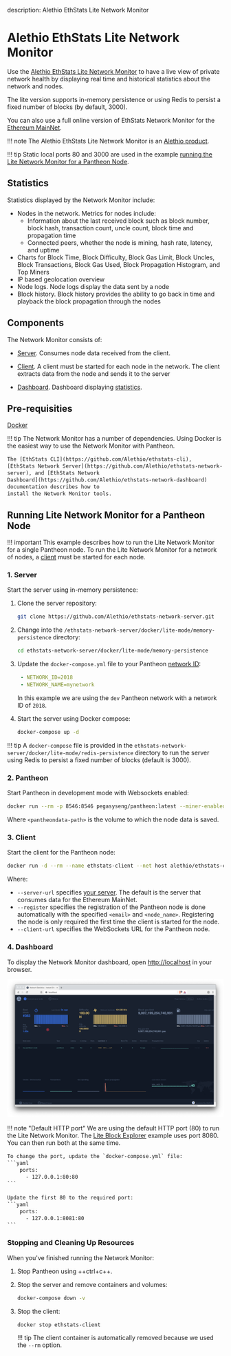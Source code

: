 description: Alethio EthStats Lite Network Monitor
<!--- END of page meta data -->

# Alethio EthStats Lite Network Monitor

Use the [Alethio EthStats Lite Network Monitor](https://github.com/Alethio?utf8=%E2%9C%93&q=ethstats&type=&language=javascript)
to have a live view of private network health by displaying real time and historical statistics 
about the network and nodes.

The lite version supports in-memory persistence or using Redis to persist a fixed number of blocks
(by default, 3000). 

You can also use a full online version of EthStats Network Monitor for the [Ethereum MainNet](https://ethstats.io).

!!! note 
    The Alethio EthStats Lite Network Monitor is an [Alethio product](https://company.aleth.io/developers).

!!! tip
    Static local ports 80 and 3000 are used in the example [running the Lite Network Monitor 
    for a Pantheon Node](#running-lite-network-monitor-for-a-pantheon-node).  

## Statistics

Statistics displayed by the Network Monitor include: 

* Nodes in the network. Metrics for nodes include:
    - Information about the last received block such as block number, 
block hash, transaction count, uncle count, block time and propagation time 
    - Connected peers, whether the node is mining, hash rate, latency, and uptime
* Charts for Block Time, Block Difficulty, Block Gas Limit, Block Uncles, Block Transactions, Block Gas Used, 
Block Propagation Histogram, and Top Miners
* IP based geolocation overview
* Node logs. Node logs display the data sent by a node
* Block history.  Block history provides the ability to go back in time and playback the block propagation
 through the nodes
 
## Components 

The Network Monitor consists of: 

* [Server](https://github.com/Alethio/ethstats-network-server). Consumes node data received from the 
client. 

* [Client](https://github.com/Alethio/ethstats-cli). A client must be started for each node in the network.
The client extracts data from the node and sends it to the server

* [Dashboard](https://github.com/Alethio/ethstats-network-dashboard). Dashboard displaying [statistics](#statistics).

## Pre-requisities 

[Docker](https://docs.docker.com/install/)

!!! tip
    The Network Monitor has a number of dependencies. Using Docker is the easiest way to
    use the Network Monitor with Pantheon.
    
    The [EthStats CLI](https://github.com/Alethio/ethstats-cli),
    [EthStats Network Server](https://github.com/Alethio/ethstats-network-server), and [EthStats Network
    Dashboard](https://github.com/Alethio/ethstats-network-dashboard) documentation describes how to 
    install the Network Monitor tools. 

## Running Lite Network Monitor for a Pantheon Node

!!! important
    This  example describes how to run the Lite Network Monitor for a single Pantheon node. To run the 
    Lite Network Monitor for a network of nodes, a [client](#3-client) must be started for each node. 

### 1. Server

Start the server using in-memory persistence: 

1. Clone the server repository: 

    ```bash
    git clone https://github.com/Alethio/ethstats-network-server.git
    ```

1. Change into the `/ethstats-network-server/docker/lite-mode/memory-persistence` directory:
   
    ```bash
    cd ethstats-network-server/docker/lite-mode/memory-persistence
    ```

1. Update the `docker-compose.yml` file to your Pantheon [network ID](../Configuring-Pantheon/NetworkID-And-ChainID.md):
    
    ```yaml
     - NETWORK_ID=2018
     - NETWORK_NAME=mynetwork
    ```
    
    In this example we are using the `dev` Pantheon network with a network ID of `2018`.      
    
1. Start the server using Docker compose: 

    ```bash
    docker-compose up -d
    ```
   
!!! tip
    A `docker-compose` file is provided in the `ethstats-network-server/docker/lite-mode/redis-persistence`
    directory to run the server using Redis to persist a fixed number of blocks (default is 3000).

### 2. Pantheon 

Start Pantheon in development mode with Websockets enabled:

```bash
docker run --rm -p 8546:8546 pegasyseng/pantheon:latest --miner-enabled --miner-coinbase fe3b557e8fb62b89f4916b721be55ceb828dbd73 --rpc-http-cors-origins="all" --rpc-ws-enabled --network=dev
```

Where `<pantheondata-path>` is the volume to which the node data is saved. 

### 3. Client 

Start the client for the Pantheon node:  

```bash
docker run -d --rm --name ethstats-client --net host alethio/ethstats-cli --register --account-email <email> --node-name <node_name> --server-url http://localhost:3000 --client-url ws://127.0.0.1:8546
```

Where: 

* `--server-url` specifies [your server](#1-server). The default is the server that consumes data for the Ethereum MainNet.
* `--register` specifies the registration of the Pantheon node is done automatically with the specified `<email>` and `<node_name>`. 
Registering the node is only required the first time the client is started for the node.
* `--client-url` specifies the WebSockets URL for the Pantheon node.    

### 4. Dashboard 

To display the Network Monitor dashboard, open [http://localhost](http://localhost) in your browser. 

![Alethio EthStats Light Network Monitor Dashboard](ethstats.png)

!!! note "Default HTTP port"
    We are using the default HTTP port (80) to run the Lite Network Monitor. The [Lite Block Explorer](Lite-Block-Explorer.md) 
    example uses port 8080. You can then run both at the same time.
 
    To change the port, update the `docker-compose.yml` file:
    ```yaml
        ports:
          - 127.0.0.1:80:80
    ```
    
    Update the first 80 to the required port:
    ```yaml
        ports:
          - 127.0.0.1:8081:80
    ```

### Stopping and Cleaning Up Resources

When you've finished running the Network Monitor:

1. Stop Pantheon using ++ctrl+c++.  

1. Stop the server and remove containers and volumes: 

    ```bash
    docker-compose down -v
    ```  
  
1. Stop the client: 
   
    ```bash
    docker stop ethstats-client
    ```
    
    !!! tip
        The client container is automatically removed because we used the `--rm` option.